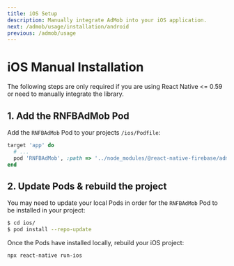```yaml
---
title: iOS Setup
description: Manually integrate AdMob into your iOS application.
next: /admob/usage/installation/android
previous: /admob/usage
---
```


# iOS Manual Installation

The following steps are only required if you are using React Native <= 0.59 or need to manually integrate the library.

## 1. Add the RNFBAdMob Pod

Add the `RNFBAdMob` Pod to your projects `/ios/Podfile`:

```ruby
target 'app' do
  # ...
  pod 'RNFBAdMob', :path => '../node_modules/@react-native-firebase/admob'
end
```

## 2. Update Pods & rebuild the project

You may need to update your local Pods in order for the `RNFBAdMob` Pod to be installed in your project:

```bash
$ cd ios/
$ pod install --repo-update
```

Once the Pods have installed locally, rebuild your iOS project:

```bash
npx react-native run-ios
```

